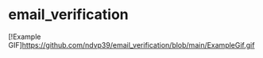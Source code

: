 # email_verification

[!Example GIF]https://github.com/ndvp39/email_verification/blob/main/ExampleGif.gif
